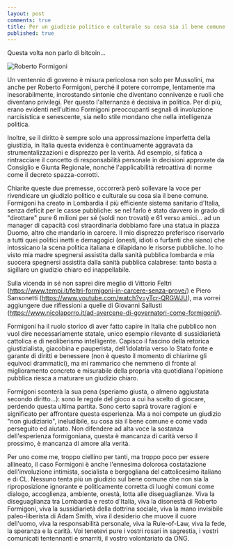 ```yaml
---
layout: post
comments: true
title: Per un giudizio politico e culturale su cosa sia il bene comune
published: true
---
```


Questa volta non parlo di bitcoin…

![Roberto Formigoni](https://cdn-images-1.medium.com/max/900/0*eW0GgVWafWyz6wAS)

Un ventennio di governo è misura pericolosa non solo per Mussolini, ma anche per Roberto Formigoni, perché il potere corrompe, lentamente ma inesorabilmente, incrostando sintonie che diventano connivenze e ruoli che diventano privilegi. Per questo l'alternanza è decisiva in politica. Per di più, erano evidenti nell'ultimo Formigoni preoccupanti segnali di involuzione narcisistica e senescente, sia nello stile mondano che nella intelligenza politica.

Inoltre, se il diritto è sempre solo una approssimazione imperfetta della giustizia, in Italia questa evidenza è continuamente aggravata da strumentalizzazioni e disprezzo per la verità. Ad esempio, si fatica a rintracciare il concetto di responsabilità personale in decisioni approvate da Consiglio e Giunta Regionale, nonché l'applicabilità retroattiva di norme come il decreto spazza-corrotti.

Chiarite queste due premesse, occorrerà però sollevare la voce per rivendicare un giudizio politico e culturale su cosa sia il bene comune. Formigoni ha creato in Lombardia il più efficiente sistema sanitario d'Italia, senza deficit per le casse pubbliche: se nel farlo è stato davvero in grado di "dirottare" pure 6 milioni per sé (soldi non trovati) e 61 verso amici… ad un manager di capacità così straordinaria dobbiamo fare una statua in piazza Duomo, altro che mandarlo in carcere. Il mio disprezzo preferisco riservarlo a tutti quei politici inetti e demagogici (onesti, idioti o furfanti che siano) che intossicano la scena politica italiana e dilapidano le risorse pubbliche. Io ho visto mia madre spegnersi assistita dalla sanità pubblica lombarda e mia suocera spegnersi assistita dalla sanità pubblica calabrese: tanto basta a sigillare un giudizio chiaro ed inappellabile.

Sulla vicenda in sé non saprei dire meglio di Vittorio Feltri (<https://www.tempi.it/feltri-formigoni-in-carcere-senza-prove/>) e Piero Sansonetti (<https://www.youtube.com/watch?v=yTcr-QRGWJU>), ma vorrei aggiungere due riflessioni a quelle di Giovanni Sallusti (<https://www.nicolaporro.it/ad-avercene-di-governatori-come-formigoni/>).

Formigoni ha il ruolo storico di aver fatto capire in Italia che pubblico non vuol dire necessariamente statale, unico esempio rilevante di sussidiarietà cattolica e di neoliberismo intelligente. Capisco il fascino della retorica giustizialista, giacobina e pauperista, dell'idolatria verso lo Stato fonte e garante di diritti e benessere (non è questo il momento di chiarirne gli equivoci drammatici), ma mi rammarico che nemmeno di fronte al miglioramento concreto e misurabile della propria vita quotidiana l'opinione pubblica riesca a maturare un giudizio chiaro.

Formigoni sconterà la sua pena (speriamo giusta, o almeno aggiustata secondo diritto…): sono le regole del gioco a cui ha scelto di giocare, perdendo questa ultima partita. Sono certo saprà trovare ragioni e significato per affrontare questa esperienza. Ma a noi compete un giudizio "non giudiziario", ineludibile, su cosa sia il bene comune e come vada perseguito ed aiutato. Non difendere ad alta voce la sostanza dell'esperienza formigoniana, questa è mancanza di carità verso il prossimo, è mancanza di amore alla verità.

Per uno come me, troppo ciellino per tanti, ma troppo poco per essere allineato, il caso Formigoni è anche l'ennesima dolorosa costatazione dell'involuzione intimista, socialista e bergogliana del cattolicesimo italiano e di CL. Nessuno tenta più un giudizio sul bene comune che non sia la riproposizione ignorante e politicamente corretta di luoghi comuni come dialogo, accoglienza, ambiente, onestà, lotta alle diseguaglianze. Viva la diseguaglianza tra Lombardia e resto d'Italia, viva la disonestà di Roberto Formigoni, viva la sussidiarietà della dottrina sociale, viva la mano invisibile paleo-liberista di Adam Smith, viva il desiderio che muove il cuore dell'uomo, viva la responsabilità personale, viva la Rule-of-Law, viva la fede, la speranza e la carità. Voi tenetevi pure i vostri rosari in sagrestia, i vostri comunicati tentennanti e smarriti, il vostro volontariato da ONG.
